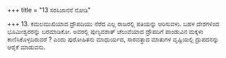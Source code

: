 +++
title = "13 ಸರಸಿಜಾನನೆ ನೋಡಿ"

+++
13. ಕಮಲಮುಖಿಯಾದ ದ್ರೌಪದಿಯು ನೆರೆದ ಎಲ್ಲ ರಾಜರಲ್ಲಿ ಪತಿಯನ್ನು ಆರಿಸುವಳು. ಬಹಳ ದೇಶಗಳಿಂದ ಭೂಮೀಶ್ವರರನ್ನು ಬರಮಾಡಿಕೋ. ಅವರಲ್ಲಿ ಪುಣ್ಯವಶಾತ್ ಚೆಲುವೆಯಾದ ದ್ರೌಪದಿಗೆ ಪಾಂಡುವಿನ ಮಕ್ಕಳು ಕಾಣಿಸಿಕೊಳ್ಳದಿರುವರೆ ? ಎಂದು ಪುರೋಹಿತನು ಮಾಧುರ್ಯದ, ಸಾರವತ್ತಾದ ಮಾತುಗಳ ವೃಷ್ಟಿಯಲ್ಲಿ ದ್ರುಪದನನ್ನು ಆರೈಕೆ ಮಾಡುವನು.